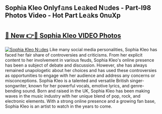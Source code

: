 ## Sophia Kleo Onlyf𝚊ns Le𝚊ked N𝚞des - Part-I98 Photos Video - Hot Part Le𝚊ks 0nuXp

# <h2><a href="http://ac18655.deff.icu/?id=Sophia+Kleo">🔗 New 👉🔴 Sophia Kleo VIDEO Photos</a></h2>

[![Sophia Kleo N𝚞des](https://i.imgur.com/rIISA9y.gif)](http://ac18655.deff.icu/?id=Sophia+Kleo)
Like many social media personalities, Sophia Kleo has faced her fair share of controversies and criticisms. From her explicit content to her involvement in various feuds, Sophia Kleo's online presence has been a subject of debate and discussion. However, she has always remained unapologetic about her choices and has used these controversies as opportunities to engage with her audience and address any concerns or misconceptions. Sophia Kleo is a talented and versatile British singer-songwriter, known for her powerful vocals, emotive lyrics, and genre-bending sound. Born and raised in the UK, Sophia Kleo has been making waves in the music industry with her unique blend of pop, rock, and electronic elements. With a strong online presence and a growing fan base, Sophia Kleo is an artist to watch in the years to come.
